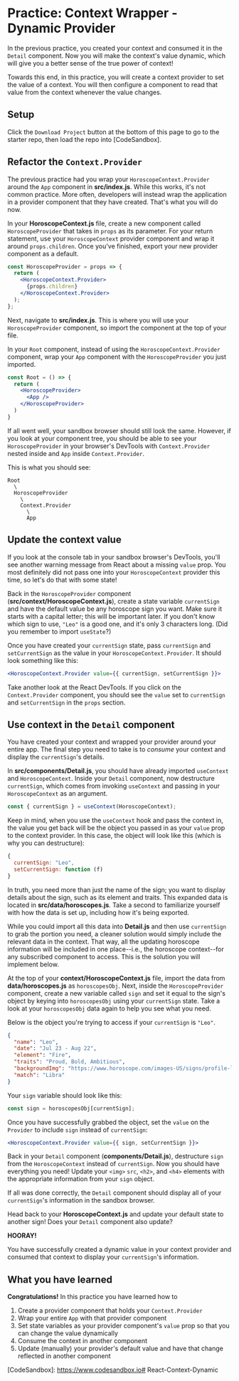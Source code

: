 # Practice: Context Wrapper - Dynamic Provider

In the previous practice, you created your context and consumed it in the
`Detail` component. Now you will make the context's value dynamic, which will
give you a better sense of the true power of context!

Towards this end, in this practice, you will create a context provider to set
the value of a context. You will then configure a component to read that value
from the context whenever the value changes.

## Setup

Click the `Download Project` button at the bottom of this page to go to the
starter repo, then load the repo into [CodeSandbox].

## Refactor the `Context.Provider`

The previous practice had you wrap your `HoroscopeContext.Provider` around the
`App` component in __src/index.js__. While this works, it's not common practice.
More often, developers will instead wrap the application in a provider component
that they have created. That's what you will do now.

In your __HoroscopeContext.js__ file, create a new component called
`HoroscopeProvider` that takes in `props` as its parameter. For your return
statement, use your `HoroscopeContext` provider component and wrap it around
`props.children`. Once you've finished, export your new provider component as a
default.

```jsx
const HoroscopeProvider = props => {
  return (
    <HoroscopeContext.Provider>
      {props.children}
    </HoroscopeContext.Provider>
  );
};
```

Next, navigate to __src/index.js__. This is where you will use your
`HoroscopeProvider` component, so import the component at the top of your file.

In your `Root` component, instead of using the `HoroscopeContext.Provider`
component, wrap your `App` component with the `HoroscopeProvider` you just
imported.

```jsx
const Root = () => {
  return (
    <HoroscopeProvider>
      <App />
    </HoroscopeProvider>
  )
}
```

If all went well, your sandbox browser should still look the same. However, if
you look at your component tree, you should be able to see your
`HoroscopeProvider` in your browser's DevTools with `Context.Provider` nested
inside and `App` inside `Context.Provider`.

This is what you should see:

```text
Root
  \
  HoroscopeProvider
    \
    Context.Provider
      \
      App
```

## Update the context value

If you look at the console tab in your sandbox browser's DevTools, you'll see
another warning message from React about a missing `value` prop. You most
definitely did not pass one into your `HoroscopeContext` provider this time, so
let's do that with some state!

Back in the `HoroscopeProvider` component (__src/context/HoroscopeContext.js__),
create a state variable `currentSign` and have the default value be any
horoscope sign you want. Make sure it starts with a capital letter; this will be
important later. If you don't know which sign to use, `"Leo"` is a good one, and
it's only 3 characters long. (Did you remember to import `useState`?)

Once you have created your `currentSign` state, pass `currentSign` and
`setCurrentSign` as the value in your `HoroscopeContext.Provider`. It should
look something like this:

```jsx
<HoroscopeContext.Provider value={{ currentSign, setCurrentSign }}>
```

Take another look at the React DevTools. If you click on the `Context.Provider`
component, you should see the `value` set to `currentSign` and `setCurrentSign`
in the `props` section.

## Use context in the `Detail` component

You have created your context and wrapped your provider around your entire app.
The final step you need to take is to _consume_ your context and display the
`currentSign`'s details.

In __src/components/Detail.js__, you should have already imported `useContext`
and `HoroscopeContext`. Inside your `Detail` component, now destructure
`currentSign`, which comes from invoking `useContext` and passing in your
`HoroscopeContext` as an argument.

```js
const { currentSign } = useContext(HoroscopeContext);
```

Keep in mind, when you use the `useContext` hook and pass the context in, the
value you get back will be the object you passed in as your `value` prop to the
context provider. In this case, the object will look like this (which is why you
can destructure):

```javascript
{
  currentSign: "Leo",
  setCurrentSign: function (f)
}
```

In truth, you need more than just the name of the sign; you want to display
details about the sign, such as its element and traits. This expanded data is
located in __src/data/horoscopes.js__. Take a second to familiarize yourself
with how the data is set up, including how it's being exported.

While you could import all this data into __Detail.js__ and then use
`currentSign` to grab the portion you need, a cleaner solution would simply
include the relevant data in the context. That way, all the updating horoscope
information will be included in one place--i.e., the horoscope context--for any
subscribed component to access. This is the solution you will implement below.

At the top of your __context/HoroscopeContext.js__ file, import the data from
__data/horoscopes.js__ as `horoscopesObj`. Next, inside the `HoroscopeProvider`
component, create a new variable called `sign` and set it equal to the sign's
object by keying into `horoscopesObj` using your `currentSign` state. Take a
look at your `horoscopesObj` data again to help you see what you need.

Below is the object you're trying to access if your `currentSign` is `"Leo"`.

```json
{
  "name": "Leo",
  "date": "Jul 23 - Aug 22",
  "element": "Fire",
  "traits": "Proud, Bold, Ambitious",
  "backgroundImg": "https://www.horoscope.com/images-US/signs/profile-leo.png",
  "match": "Libra"
}
```

Your `sign` variable should look like this:

```js
const sign = horoscopesObj[currentSign];
```

Once you have successfully grabbed the object, set the `value` on the `Provider`
to include `sign` instead of `currentSign`:

```jsx
<HoroscopeContext.Provider value={{ sign, setCurrentSign }}>
```

Back in your `Detail` component (__components/Detail.js__), destructure `sign`
from the `HoroscopeContext` instead of `currentSign`. Now you should have
everything you need! Update your `<img>` `src`, `<h2>`, and `<h4>` elements with
the appropriate information from your `sign` object.

If all was done correctly, the `Detail` component should display all of your
`currentSign`'s information in the sandbox browser.

Head back to your __HoroscopeContext.js__ and update your default state to
another sign! Does your `Detail` component also update?

**HOORAY!**

You have successfully created a dynamic value in your context provider and
consumed that context to display your `currentSign`'s information.

## What you have learned

**Congratulations!** In this practice you have learned how to

1. Create a provider component that holds your `Context.Provider`
2. Wrap your entire `App` with that provider component
3. Set state variables as your provider component's `value` prop so that you can
   change the value dynamically
4. Consume the context in another component
5. Update (manually) your provider's default value and have that change
   reflected in another component

[CodeSandbox]: https://www.codesandbox.io# React-Context-Dynamic
